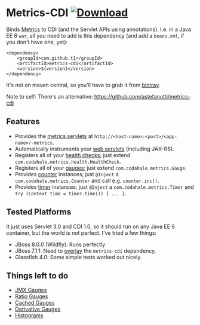 # Metrics-CDI [ ![Download](https://api.bintray.com/packages/t1/javaee-helpers/metrics-cdi/images/download.svg) ](https://bintray.com/t1/javaee-helpers/metrics-cdi/_latestVersion)

Binds [Metrics](http://metrics.codahale.com) to CDI (and the Servlet APIs using annotations). I.e. in a Java EE 6 `war`, all you need to add is this dependency (and add a `beans.xml`, if you don't have one, yet):

	<dependency>
		<groupId>com.github.t1</groupId>
		<artifactId>metrics-cdi</artifactId>
		<version>${version}</version>
	</dependency>

It's not on maven central, so you'll have to grab it from [bintray](https://bintray.com/t1/javaee-helpers/metrics-cdi/view).

Note to self: There's an alternative: https://github.com/astefanutti/metrics-cdi

## Features

* Provides the [metrics servlets](https://dropwizard.github.io/metrics/3.1.0/manual/servlets) at `http://<host-name>:<port>/<app-name>/-metrics`.
* Automatically instruments your [web servlets](https://dropwizard.github.io/metrics/3.1.0/manual/servlet) (including JAX-RS).
* Registers all of your [health checks](https://dropwizard.github.io/metrics/3.1.0/manual/healthchecks); just extend `com.codahale.metrics.health.HealthCheck`.
* Registers all of your [gauges](https://dropwizard.github.io/metrics/3.1.0/manual/core/#gauges); just extend `com.codahale.metrics.Gauge`.
* Provides [counter](https://dropwizard.github.io/metrics/3.1.0/manual/core/#counters) instances; just `@Inject` a `com.codahale.metrics.Counter` and call e.g. `counter.inc()`.
* Provides [timer](https://dropwizard.github.io/metrics/3.1.0/manual/core/#timers) instances; just `@Inject` a `com.codahale.metrics.Timer` and `try (Context time = timer.time()) { ... }`.

## Tested Platforms

It just uses Servlet 3.0 and CDI 1.0, so it should run on any Java EE 6 container, but the world is not perfect. I've tried a few things:

* JBoss 8.0.0 (Wildfly): Runs perfectly
* JBoss 7.1.1: Need to [overlay](http://maven.apache.org/plugins/maven-war-plugin/overlays.html) the `metrics-cdi` dependency.
* Glassfish 4.0: Some simple tests worked out nicely.

## Things left to do

* [JMX Gauges](https://dropwizard.github.io/metrics/3.1.0/manual/core/#jmx-gauges)
* [Ratio Gauges](https://dropwizard.github.io/metrics/3.1.0/manual/core/#ratio-gauges)
* [Cached Gauges](https://dropwizard.github.io/metrics/3.1.0/manual/core/#cached-gauges)
* [Derivative Gauges](https://dropwizard.github.io/metrics/3.1.0/manual/core/#derivative-gauges)
* [Histograms](https://dropwizard.github.io/metrics/3.1.0/manual/core/#histograms)
